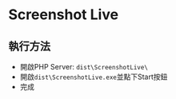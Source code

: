 # Screenshot Live

## 執行方法
* 開啟PHP Server: `dist\ScreenshotLive\`
* 開啟`dist\ScreenshotLive.exe`並點下Start按鈕
* 完成